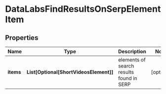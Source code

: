 # DataLabsFindResultsOnSerpElementItem


## Properties

| Name | Type | Description | Notes |
|------------ | ------------- | ------------- | -------------|
**items** | **List[Optional[ShortVideosElement]]** | elements of search results found in SERP |[optional]|